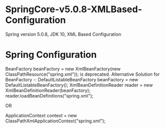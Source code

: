 # SpringCore-v5.0.8-XMLBased-Configuration
Spring version 5.0.8, JDK 10, XML Based Configuration

# Spring Configuration
BeanFactory beanFactory = new XmlBeanFactory(new ClassPathResource("spring.xml")); is deprecated. 
Alternative Solution for BeanFactory -: 
  DefaultListableBeanFactory beanFactory = new DefaultListableBeanFactory();
  XmlBeanDefinitionReader reader = new XmlBeanDefinitionReader(beanFactory);
  reader.loadBeanDefinitions("spring.xml"); 
  
  OR
  
  ApplicationContext context = new ClassPathXmlApplicationContext("spring.xml");
